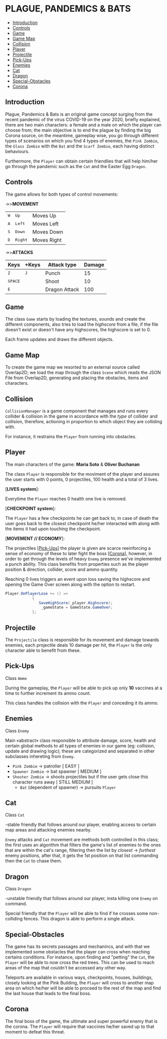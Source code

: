 # PLAGUE, PANDEMICS & BATS

- [Introduction](#Introduction)
- [Controls](#Controls)
- [Game](#Game)
- [Game Map](#Game-Map)
- [Collision](#Collision)
- [Player](#Player)
- [Projectile](#Projectile)
- [Pick-Ups](#Pick-Ups)
- [Enemies](#Enemies)
- [Cat](#Cat)
- [Dragon](#)
- [Special-Obstacles](#Special-Obstacles)
- [Corona](#FinalBoss)

## Introduction 


Plague, Pandemics & Bats is an original game concept surging from the recent pandemic of the virus COVID-19 on the year 2020, briefly explained, 
there are two main characters: a female and a male on which the player can choose from; 
the main objective is to end the plague by finding the big Corona source, on the meantime, gameplay wise, you go through 
different types of scenarios on which you find 4 types of enemies, the `Pink Zombie`, the `Glass Zombie` with the `Bat` and the `Scarf Zombie`, each having distinct behaviours.

Furthermore, the `Player` can obtain certain friendlies that will help him/her go through the pandemic such as the `Cat` and the Easter Egg `Dragon`. 


## Controls
The game allows for both types of control movements:

->>**MOVEMENT**

|  |  |  |
| ------ | ------ |------ |
| <kbd>W</kbd> | <kbd>Up</kbd> | Moves Up |
| <kbd>A</kbd> | <kbd>Left</kbd> | Moves Left |
| <kbd>S</kbd> | <kbd>Down</kbd> | Moves Down  |
| <kbd>D</kbd> | <kbd>Right</kbd> | Moves Right |

->>**ATTACKS**

| Keys | +Keys | Attack type | Damage |
| ------ | ------ |------ | ------ |
| <kbd>Z</kbd> | <kbd>J</kbd> | Punch | 15 |
| <kbd>SPACE</kbd> | | Shoot | 10 |
|    <kbd>E</kbd> |  | Dragon Attack  | 100 |


## Game

The class `Game` starts by loading the textures, sounds and create the different components,  also tries to load the _highscore_ from a file, if the file doesn't exist or doesn't have any highscores, the highscore is set to 0.

Each frame updates and draws the different objects.


## Game Map

To create the game map we resorted to an external source called Overlap2D; we load the map through the class `Scene` which reads the JSON File from Overlap2D, generating and placing the obstacles, items and characters.


## Collision

`CollisionManager` is a game component that manages and runs every collider & collision in the game in accordance with the _type_ of collider and collision, therefore, 
actioning in proportion to which object they are colliding with. 

For instance, it restrains the `Player` from running into obstacles.


## Player

The main characters of the game:
**Maria Soto** & **Oliver Buchanan**

The class `Player` is responsible for the moviment of the player and assures the user starts with 0 points, 0 projectiles, 100 health and a total of 3 lives. 

[**LIVES system**]: 

Everytime the `Player` reaches 0 health one live is removed.

[**CHECKPOINT system**]: 

The `Player` has a few checkpoints he can get back to, in case of death the user goes back to the closest checkpoint he/her interacted with along with the items it had upon touching the checkpoint.

[**MOVEMENT // ECONOMY**]: 


The projectiles [[Pick-Ups](#Pick-Ups)] the player is given are scarce reeinforcing a sense of economy of these to later fight the boss [[Corona](#FinalBoss)], however, in order to get through the levels of heavy `Enemy` presence we've implemented a punch ability.
This class benefits from properties such as the player position & direction, collider, score and ammo quantity.

Reaching 0 lives triggers an event upon loss saving the highscore and opening the Game Over screen along with the option to restart.

```cs
Player.OnPlayerLose += () =>
            {
               SaveHighScore(_player.Highscore);
                _gameState = GameState.GameOver;
            };
```

## Projectile


The `Projectile` class is responsible for its movement and damage towards enemies, each projectile deals 10 damage per hit, the `Player` is the only character able to benefit from these.


## Pick-Ups
Class `Ammo`


During the gameplay, the `Player` will be able to pick up only **10** vaccines at a time to further increment its ammo count.

This class handles the collision with the `Player` and conceding it its ammo.


## Enemies
Class `Enemy`

Main «abstract» class responsible to attribute damage, score, health and certain global methods to all types of enemies in our game (eg: collision, update and drawing logic); these are categorized and separated in other subclasses inhereting from `Enemy`.

- `Pink Zombie` -> patroller [ EASY ]
- `Spawner Zombie` -> bat spawner [ MEDIUM ]
- `Shooter Zombie` -> shoots projectiles but if the user gets close this character runs away [ STILL MEDIUM ]
  - `Bat` (dependent of spawner) -> pursuits `Player`



## Cat
Class `Cat`

-stable friendly that follows around our player, enabling access to certain map areas and attacking enemies nearby.

`Enemy` attacks and `Cat` movement are methods both controlled in this class; the first uses an algorithm that filters the game's list of enemies to the ones that
are within the cat's range, 
filtering then the list by *closest* -> *furthest* enemy positions, after that, it gets the 1st position on that list commanding then the `Cat` to chase them.


## Dragon
Class `Dragon`

-unstable friendly that follows around our player, insta killing one `Enemy` on command.


Special friendly that the `Player` will be able to find if he crosses some non-colliding fences. This dragon is able to perform a single attack.


## Special-Obstacles

The game has its secrets passages and mechanincs, and with that we implemented some obstacles that the player can cross when reaching certains conditions. 
For instance, upon finding and "petting" the `Cat`, the `Player` will be able to now cross the red trees. This can be used to reach areas of the map that couldn't be accessed any other way.

Teleports are available in various ways, checkpoints, houses, buildings, closely looking at the Pink Building, the `Player` will cross to another map area on which he/her will be able to proceed to the rest of the map and find the last house that leads to the final boss.


## Corona

The final boss of the game, the ultimate and super powerful enemy that is the corona. The `Player` will require that vaccines he/her saved up to that moment to defeat this threat.